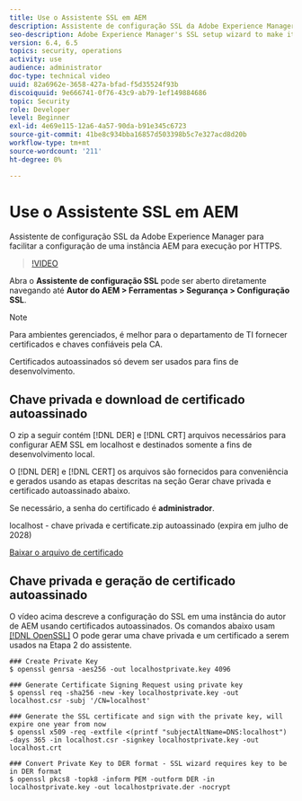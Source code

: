 ```yaml
---
title: Use o Assistente SSL em AEM
description: Assistente de configuração SSL da Adobe Experience Manager para facilitar a configuração de uma instância AEM para execução por HTTPS.
seo-description: Adobe Experience Manager's SSL setup wizard to make it easier to set up an AEM instance to run over HTTPS.
version: 6.4, 6.5
topics: security, operations
activity: use
audience: administrator
doc-type: technical video
uuid: 82a6962e-3658-427a-bfad-f5d35524f93b
discoiquuid: 9e666741-0f76-43c9-ab79-1ef149884686
topic: Security
role: Developer
level: Beginner
exl-id: 4e69e115-12a6-4a57-90da-b91e345c6723
source-git-commit: 41be8c934bba16857d503398b5c7e327acd8d20b
workflow-type: tm+mt
source-wordcount: '211'
ht-degree: 0%

---
```


# Use o Assistente SSL em AEM

Assistente de configuração SSL da Adobe Experience Manager para facilitar a configuração de uma instância AEM para execução por HTTPS.

>[!VIDEO](https://video.tv.adobe.com/v/17993/?quality=12&learn=on)

Abra o __Assistente de configuração SSL__ pode ser aberto diretamente navegando até __Autor do AEM > Ferramentas > Segurança > Configuração SSL__.

>[!NOTE]
>
>Para ambientes gerenciados, é melhor para o departamento de TI fornecer certificados e chaves confiáveis pela CA.
>
>Certificados autoassinados só devem ser usados para fins de desenvolvimento.

## Chave privada e download de certificado autoassinado

O zip a seguir contém [!DNL DER] e [!DNL CRT] arquivos necessários para configurar AEM SSL em localhost e destinados somente a fins de desenvolvimento local.

O [!DNL DER] e [!DNL CERT] os arquivos são fornecidos para conveniência e gerados usando as etapas descritas na seção Gerar chave privada e certificado autoassinado abaixo.

Se necessário, a senha do certificado é **administrador**.

localhost - chave privada e certificate.zip autoassinado (expira em julho de 2028)

[Baixar o arquivo de certificado](assets/use-the-ssl-wizard/certificate.zip)

## Chave privada e geração de certificado autoassinado

O vídeo acima descreve a configuração do SSL em uma instância do autor de AEM usando certificados autoassinados. Os comandos abaixo usam [[!DNL OpenSSL]](https://www.openssl.org/) O pode gerar uma chave privada e um certificado a serem usados na Etapa 2 do assistente.

```shell
### Create Private Key
$ openssl genrsa -aes256 -out localhostprivate.key 4096

### Generate Certificate Signing Request using private key
$ openssl req -sha256 -new -key localhostprivate.key -out localhost.csr -subj '/CN=localhost'

### Generate the SSL certificate and sign with the private key, will expire one year from now
$ openssl x509 -req -extfile <(printf "subjectAltName=DNS:localhost") -days 365 -in localhost.csr -signkey localhostprivate.key -out localhost.crt

### Convert Private Key to DER format - SSL wizard requires key to be in DER format
$ openssl pkcs8 -topk8 -inform PEM -outform DER -in localhostprivate.key -out localhostprivate.der -nocrypt
```
